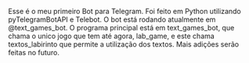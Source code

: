 Esse é o meu primeiro Bot para Telegram.
Foi feito em Python utilizando pyTelegramBotAPI e Telebot.
O bot está rodando atualmente em @text_games_bot.
O programa principal está em text_games_bot, que chama o unico jogo que tem até agora, lab_game, e este chama textos_labirinto que permite a utilização dos textos.
Mais adições serão feitas no futuro.
